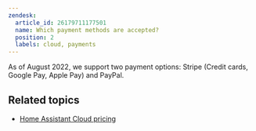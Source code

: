 ```yaml
---
zendesk:
  article_id: 26179711177501
  name: Which payment methods are accepted?
  position: 2
  labels: cloud, payments
---
```


As of August 2022, we support two payment options: Stripe (Credit cards, Google Pay, Apple Pay) and PayPal.

## Related topics

- [Home Assistant Cloud pricing](https://www.nabucasa.com/pricing/)